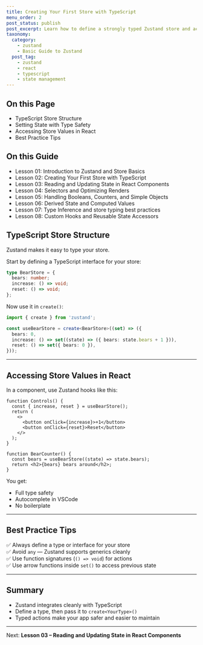 ```yaml
---
title: Creating Your First Store with TypeScript
menu_order: 2
post_status: publish
post_excerpt: Learn how to define a strongly typed Zustand store and access it safely in React using TypeScript.
taxonomy:
  category:
    - zustand
    - Basic Guide to Zustand
  post_tag:
    - zustand
    - react
    - typescript
    - state management
---
```


<div class="toc" markdown="1">

<div class="otp" markdown="1">

## On this Page

- TypeScript Store Structure
- Setting State with Type Safety
- Accessing Store Values in React
- Best Practice Tips

</div>

<div class="otg" markdown="1">

## On this Guide

- Lesson 01: Introduction to Zustand and Store Basics
- Lesson 02: Creating Your First Store with TypeScript
- Lesson 03: Reading and Updating State in React Components
- Lesson 04: Selectors and Optimizing Renders
- Lesson 05: Handling Booleans, Counters, and Simple Objects
- Lesson 06: Derived State and Computed Values
- Lesson 07: Type Inference and store typing best practices
- Lesson 08: Custom Hooks and Reusable State Accessors

</div>

</div>

<div class="guru-main" markdown="1">

## TypeScript Store Structure

Zustand makes it easy to type your store.

Start by defining a TypeScript interface for your store:

```ts
type BearStore = {
  bears: number;
  increase: () => void;
  reset: () => void;
};
```

Now use it in `create()`:

```ts
import { create } from 'zustand';

const useBearStore = create<BearStore>((set) => ({
  bears: 0,
  increase: () => set((state) => ({ bears: state.bears + 1 })),
  reset: () => set({ bears: 0 }),
}));
```

---

## Accessing Store Values in React

In a component, use Zustand hooks like this:

```tsx
function Controls() {
  const { increase, reset } = useBearStore();
  return (
    <>
      <button onClick={increase}>+1</button>
      <button onClick={reset}>Reset</button>
    </>
  );
}

function BearCounter() {
  const bears = useBearStore((state) => state.bears);
  return <h2>{bears} bears around</h2>;
}
```

You get:
- Full type safety
- Autocomplete in VSCode
- No boilerplate

---

## Best Practice Tips

✅ Always define a type or interface for your store  
✅ Avoid `any` — Zustand supports generics cleanly  
✅ Use function signatures (`() => void`) for actions  
✅ Use arrow functions inside `set()` to access previous state

---

## Summary

- Zustand integrates cleanly with TypeScript
- Define a type, then pass it to `create<YourType>()`
- Typed actions make your app safer and easier to maintain

---

Next: **Lesson 03 – Reading and Updating State in React Components**

</div>
